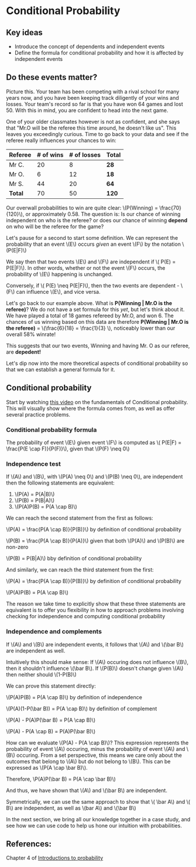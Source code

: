 # Conditional Probability

## Key ideas
- Introduce the concept of dependents and independent events
- Define the formula for conditional probability and how it is affected by independent events

## Do these events matter?
Picture this. Your team has been competing with a rival school for many years now, and you have been keeping track diligently of your wins and losses. Your team's record so far is that you have won 64 games and lost 50. With this in mind, you are confident to head into the next game.

One of your older classmates however is not as confident, and she says that "Mr.O will be the referee this time around, he doesn't like us". This leaves you exceedingly curious. Time to go back to your data and see if the referee really influences your chances to win:

|Referee|# of wins|# of losses| Total |
|-|-|-|-|
|Mr C.|20|8|**28**|
|Mr O.|6|12|**18**|
|Mr S.|44|20|**64**|
|**Total**|70|50| **120**|

Our overwall probabilities to win are quite clear: \\(P(Winning) = \frac{70}{120}\\), or approximately 0.58.  The question is: Is our chance of winning independent on who is the referee? or does our chance of winning **depend** on who will be the referee for the game?

Let's pause for a second to start some definition. We can represent the probability that an event \\(E\\) occurs *given* an event \\(F\\) by the notation \\(P(E|F)\\) 

We say then that two events \\(E\\) and \\(F\\) are independent if \\( P(E) = P(E|F)\\). In other words, whether or not the event \\(F\\) occurs, the probability of \\(E\\) happening is unchanged.

Conversely, if \\( P(E) \neq P(E|F)\\), then the two events are dependent - \\(F\\) can influence \\(E\\), and vice versa.

Let's go back to our example above. What is **P(Winning | Mr.O is the referee)**? We do not have a set formula for this *yet*, but let's think about it. We have played a total of 18 games refereed by Mr.O, and won 6. The chances of us winning based on this data are therefore **P(Winning | Mr.O is the referee)** = \\(\frac{6}{18} = \frac{1}{3} \\), noticeably lower than our overall 58% winrate!

This suggests that our two events, Winning and having Mr. O as our referee, are **depedent!** 

Let's dip now into the more theoretical aspects of conditional probability so that we can establish a general formula for it.

## Conditional probability

Start by watching [this video](https://www.youtube.com/watch?v=bgCMjHzXTXs&ab_channel=jbstatistics) on the fundamentals of Conditional probability. This will visually show where the formula comes from, as well as offer several practice problems.

### Conditional probability formula
The probability of event \\(E\\) given event \\(F\\) is computed as \\( P(E|F) = \frac{P(E \cap F)}{P(F)}\\), given that \\(P(F) \neq 0\\)

### Independence test
If \\(A\\) and \\(B\\), with \\(P(A) \neq 0\\) and \\(P(B) \neq 0\\), are independent then the following statements are equivalent: 

1. \\(P(A) = P(A|B)\\)
2. \\(P(B) = P(B|A)\\)
3. \\(P(A)P(B) = P(A \cap B)\\)

We can reach the second statement from the first as follows: 

\\(P(A) = \frac{P(A \cap B)}{P(B)}\\) by definition of conditional probability

\\(P(B) = \frac{P(A \cap B)}{P(A)}\\) given that both \\(P(A)\\) and \\(P(B)\\) are non-zero

\\(P(B) = P(B|A)\\) bby definition of conditional probability


And similarly, we can reach the third statement from the first: 

\\(P(A) = \frac{P(A \cap B)}{P(B)}\\) by definition of conditional probability

\\(P(A)P(B) = P(A \cap B)\\)

The reason we take time to explicitly show that these three statements are equivalent is to offer you flexibility in how to approach problems involving checking for independence and computing conditional probability

### Independence and complements

If \\(A\\) and \\(B\\) are independent events, it follows that \\(A\\) and \\(\bar B\\) are independent as well. 

Intuitively this should make sense: If \\(A\\) occuring does not influence \\(B\\), then it shouldn't influence \\(\bar B\\). If \\(P(B)\\) doesn't change given \\(A\\) then neither should \\(1-P(B)\\)

We can prove this statement directly:

\\(P(A)P(B) = P(A \cap B)\\) by definition of independence

\\(P(A)(1-P(\bar B)) = P(A \cap B)\\) by definition of complement

\\(P(A) - P(A)P(\bar B) = P(A \cap B)\\)

\\(P(A) - P(A \cap B) = P(A)P(\bar B)\\)

How can we evaluate \\(P(A) - P(A \cap B)\\)? This expression represents the probability of event \\(A\\) occuring, minus the probability of event \\(A\\) and \\(B\\) occuring. From a set perspective, this means we care only about the outcomes that belong to \\(A\\) but do not belong to \\(B\\). This can be expressed as \\(P(A \cap \bar B)\\). 

Therefore, \\P(A)P(\bar B) = P(A \cap \bar B)\\)

And thus, we have shown that \\(A\\) and \\(\bar B\\) are independent.

Symmetrically, we can use the same approach to show that \\( \bar A\\) and \\( B\\) are independent, as well as \\(bar A\\) and \\(\bar B\\) 

In the next section, we bring all our knowledge together in a case study, and see how we can use code to help us hone our intuition with probabilities.


## References:

Chapter 4 of [Introductions to probability](https://open.umn.edu/opentextbooks/textbooks/21)
